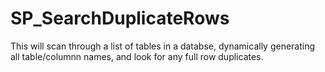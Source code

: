 # SP_SearchDuplicateRows

This will scan through a list of tables in a databse, dynamically generating all table/columnn names, and look for any full row duplicates.
